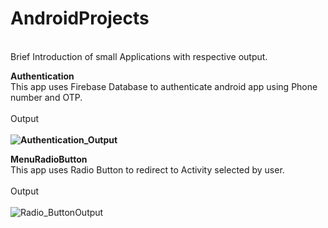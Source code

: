# AndroidProjects

<br>Brief Introduction of small Applications with respective output. </br>

<b>Authentication</b> 
<br> This app uses Firebase Database to authenticate android app using Phone number and OTP.</br>
<br>Output</br>
<br><b>![Authentication_Output](https://user-images.githubusercontent.com/30630384/55549916-9f87d900-56f4-11e9-83f4-ad1470306135.png)</b></br>


<b>MenuRadioButton </b>
<br> This app uses Radio Button to redirect to Activity selected by user.</br>
<br>Output</br>
<br>![Radio_ButtonOutput](https://user-images.githubusercontent.com/30630384/56123698-99b2b300-5f92-11e9-9ca9-a04afb1e8fc1.PNG)</br>
